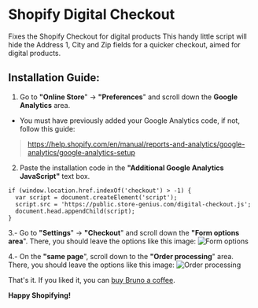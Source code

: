 # Shopify Digital Checkout
Fixes the Shopify Checkout for digital products
This handy little script will hide the Address 1, City and Zip fields for a quicker checkout, aimed for digital products.

## Installation Guide:

1. Go to **"Online Store**" -> **"Preferences**" and scroll down the **Google Analytics** area.
* You must have previously added your Google Analytics code, if not, follow this guide:
> https://help.shopify.com/en/manual/reports-and-analytics/google-analytics/google-analytics-setup

2. Paste the installation code in the **"Additional Google Analytics JavaScript"** text box.

```
if (window.location.href.indexOf('checkout') > -1) {
  var script = document.createElement('script');
  script.src = 'https://public.store-genius.com/digital-checkout.js';
  document.head.appendChild(script);
}
```

3.- Go to **"Settings**" -> **"Checkout**" and scroll down the **"Form options area**".
There, you should leave the options like this image: 
![Form options](https://public.store-genius.com/digital-form-options.png "Form options")

4.- On the **"same page**", scroll down to the **"Order processing**" area.
There, you should leave the options like this image:
![Order processing](https://public.store-genius.com/digital-order-processing.png "Order processing")

That's it.
If you liked it, you can [buy Bruno a coffee](https://buymeacoff.ee/brunocalderon).

**Happy Shopifying!**
